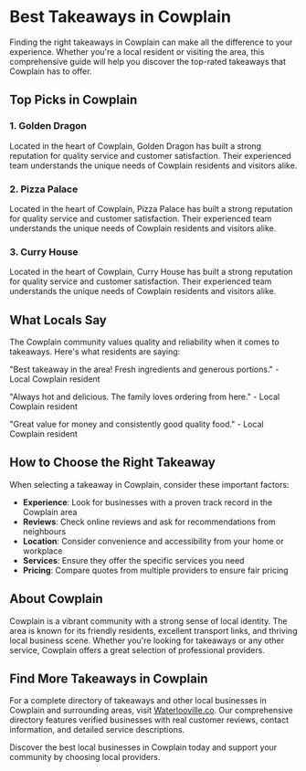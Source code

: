 # Best Takeaways in Cowplain

Finding the right takeaways in Cowplain can make all the difference to your experience. Whether you're a local resident or visiting the area, this comprehensive guide will help you discover the top-rated takeaways that Cowplain has to offer.

## Top Picks in Cowplain

### 1. Golden Dragon
Located in the heart of Cowplain, Golden Dragon has built a strong reputation for quality service and customer satisfaction. Their experienced team understands the unique needs of Cowplain residents and visitors alike.

### 2. Pizza Palace
Located in the heart of Cowplain, Pizza Palace has built a strong reputation for quality service and customer satisfaction. Their experienced team understands the unique needs of Cowplain residents and visitors alike.

### 3. Curry House
Located in the heart of Cowplain, Curry House has built a strong reputation for quality service and customer satisfaction. Their experienced team understands the unique needs of Cowplain residents and visitors alike.

## What Locals Say

The Cowplain community values quality and reliability when it comes to takeaways. Here's what residents are saying:

"Best takeaway in the area! Fresh ingredients and generous portions." - Local Cowplain resident

"Always hot and delicious. The family loves ordering from here." - Local Cowplain resident

"Great value for money and consistently good quality food." - Local Cowplain resident

## How to Choose the Right Takeaway

When selecting a takeaway in Cowplain, consider these important factors:

- **Experience**: Look for businesses with a proven track record in the Cowplain area
- **Reviews**: Check online reviews and ask for recommendations from neighbours
- **Location**: Consider convenience and accessibility from your home or workplace
- **Services**: Ensure they offer the specific services you need
- **Pricing**: Compare quotes from multiple providers to ensure fair pricing

## About Cowplain

Cowplain is a vibrant community with a strong sense of local identity. The area is known for its friendly residents, excellent transport links, and thriving local business scene. Whether you're looking for takeaways or any other service, Cowplain offers a great selection of professional providers.

## Find More Takeaways in Cowplain

For a complete directory of takeaways and other local businesses in Cowplain and surrounding areas, visit [Waterlooville.co](https://waterlooville.co). Our comprehensive directory features verified businesses with real customer reviews, contact information, and detailed service descriptions.

Discover the best local businesses in Cowplain today and support your community by choosing local providers.

